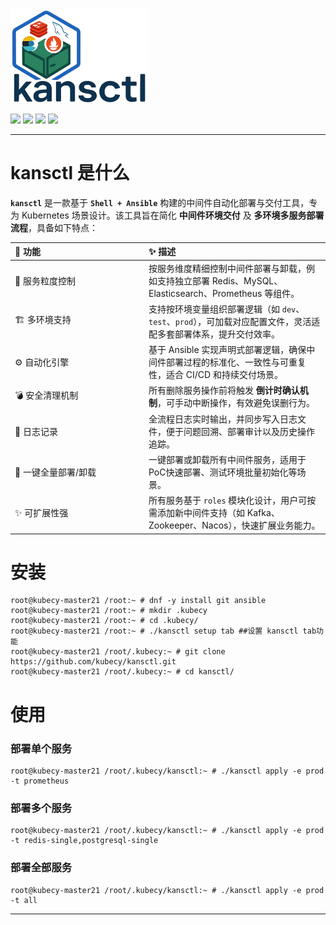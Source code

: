 <!-- Logo -->
<img src="https://github.com/kubecy/kansctl/blob/main/pics/kansctl-logo.png?raw=true" width="220px" alt="kansctl logo"/>

<!-- Badges -->
<a href="#"><img src="https://img.shields.io/badge/Platform-Kubernetes-informational?logo=kubernetes&logoColor=white&color=326ce5" /></a>
<a href="#"><img src="https://img.shields.io/badge/Framework-Ansible-red?logo=ansible&logoColor=white" /></a>
<a href="#"><img src="https://img.shields.io/badge/Environment-Multi--env-yellow?logo=gnu&color=yellow" /></a>
<a href="#"><img src="https://img.shields.io/badge/Shell-Bash-green?logo=gnubash&logoColor=white" /></a>

---

# kansctl 是什么
**`kansctl`** 是一款基于 **`Shell + Ansible`** 构建的中间件自动化部署与交付工具，专为 Kubernetes 场景设计。该工具旨在简化 **中间件环境交付** 及 **多环境多服务部署流程**，具备如下特点：
<table> <thead> <tr> <th align="left" width="200px">🌟 功能</th> <th align="left">✨ 描述</th> </tr> </thead> <tbody>
<tr> <td>🧩 服务粒度控制</td> <td> 按服务维度精细控制中间件部署与卸载，例如支持独立部署 Redis、MySQL、Elasticsearch、Prometheus 等组件。</td> </tr>
<tr> <td>🏗️ 多环境支持</td> <td> 支持按环境变量组织部署逻辑（如 <code>dev</code>、<code>test</code>、<code>prod</code>），可加载对应配置文件，灵活适配多套部署体系，提升交付效率。</td> </tr>
<tr> <td>⚙️ 自动化引擎</td> <td> 基于 Ansible 实现声明式部署逻辑，确保中间件部署过程的标准化、一致性与可重复性，适合 CI/CD 和持续交付场景。</td> </tr> 
<tr> <td>💣 安全清理机制</td> <td> 所有删除服务操作前将触发 <strong>倒计时确认机制</strong>，可手动中断操作，有效避免误删行为。</td> </tr> 
<tr> <td>📜 日志记录</td> <td> 全流程日志实时输出，并同步写入日志文件，便于问题回溯、部署审计以及历史操作追踪。 </td> </tr> 
<tr> <td>🔄 一键全量部署/卸载</td> <td> 一键部署或卸载所有中间件服务，适用于PoC快速部署、测试环境批量初始化等场景。 </td> </tr>
<tr> <td>✨ 可扩展性强</td> <td> 所有服务基于 <code>roles</code> 模块化设计，用户可按需添加新中间件支持（如 Kafka、Zookeeper、Nacos），快速扩展业务能力。 </td> </tr> </tbody> </table>

# 安装
```
root@kubecy-master21 /root:~ # dnf -y install git ansible
root@kubecy-master21 /root:~ # mkdir .kubecy
root@kubecy-master21 /root:~ # cd .kubecy/
root@kubecy-master21 /root:~ # ./kansctl setup tab ##设置 kansctl tab功能
root@kubecy-master21 /root/.kubecy:~ # git clone https://github.com/kubecy/kansctl.git
root@kubecy-master21 /root/.kubecy:~ # cd kansctl/
```

# 使用
### 部署单个服务
```
root@kubecy-master21 /root/.kubecy/kansctl:~ # ./kansctl apply -e prod -t prometheus
```

### 部署多个服务
```
root@kubecy-master21 /root/.kubecy/kansctl:~ # ./kansctl apply -e prod -t redis-single,postgresql-single
```

### 部署全部服务

```
root@kubecy-master21 /root/.kubecy/kansctl:~ # ./kansctl apply -e prod -t all
```
---


